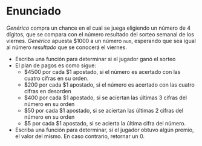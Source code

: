 # Enunciado

_Genérico_ compra un chance en el cual se juega eligiendo un número de 4 dígitos, que se compara con el número resultado del sorteo semanal de los viernes. _Genérico_ apuesta $1000 a un número `num`, esperando que sea igual al número _resultado_ que se conocerá el viernes.

- Escriba una función para determinar si el jugador ganó el sorteo
- El plan de pagos es como sigue:
    - $4500 por cada $1 apostado, si el número es acertado con las cuatro cifras en su orden.
    - $200 por cada $1 apostado, si el número es acertado con las cuatro cifras en desorden
    - $400 por cada $1 apostado, si se aciertan las últimas 3 cifras del número en su orden
    - $50 por cada $1 apostado, si se aciertan las últimas 2 cifras del número en su orden
    - $5 por cada $1 apostado, si se acierta la última cifra del número.
- Escriba una función para determinar, si el jugador obtuvo algún premio, el valor del mismo. En caso contrario, retornar un 0.
